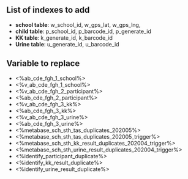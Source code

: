 ## List of indexes to add

- **school table**: w_school_id, w_gps_lat, w_gps_lng,
- **child table**: p_school_id, p_barcode_id, p_generate_id
- **KK table**: k_generate_id, k_barcode_id
- **Urine table**: u_generate_id, u_barcode_id

## Variable to replace

- <%ab_cde_fgh_1_school%>
- <%v_ab_cde_fgh_1_school%>
- <%v_ab_cde_fgh_2_participant%>
- <%ab_cde_fgh_2_participant%>
- <%v_ab_cde_fgh_3_kk%>
- <%ab_cde_fgh_3_kk%>
- <%v_ab_cde_fgh_3_urine%>
- <%ab_cde_fgh_3_urine%>
- <%metabase_sch_sth_tas_duplicates_202005%>
- <%metabase_sch_sth_tas_duplicates_202005_trigger%>
- <%metabase_sch_sth_kk_result_duplicates_202004_trigger%>
- <%metabase_sch_sth_urine_result_duplicates_202004_trigger%>
- <%identify_participant_duplicate%>
- <%identify_kk_result_duplicate%>
- <%identify_urine_result_duplicate%>
